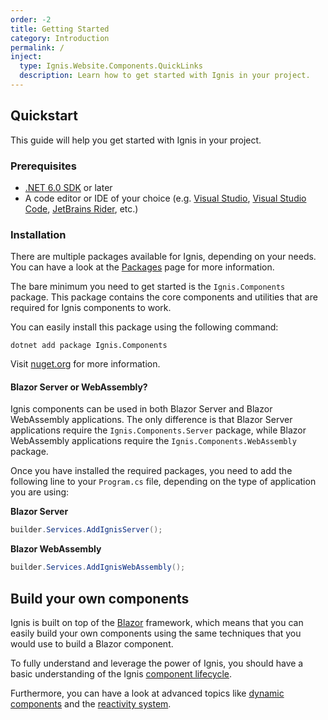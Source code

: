 ```yaml
---
order: -2
title: Getting Started
category: Introduction
permalink: /
inject:
  type: Ignis.Website.Components.QuickLinks
  description: Learn how to get started with Ignis in your project.
---
```


## Quickstart

This guide will help you get started with Ignis in your project.

### Prerequisites

- [.NET 6.0 SDK](https://dot.net) or later
- A code editor or IDE of your choice (e.g. [Visual Studio](https://visualstudio.microsoft.com),
  [Visual Studio Code](https://code.visualstudio.com), [JetBrains Rider](https://www.jetbrains.com/rider), etc.)

### Installation

There are multiple packages available for Ignis, depending on your needs. You can have a look at
the [Packages](/docs/components/packages) page for more information.

The bare minimum you need to get started is the `Ignis.Components` package. This package contains the core components
and utilities that are required for Ignis components to work.

You can easily install this package using the following command:

```shell
dotnet add package Ignis.Components
```

Visit [nuget.org](https://www.nuget.org/packages/Ignis.Components) for more information.

#### Blazor Server or WebAssembly?

Ignis components can be used in both Blazor Server and Blazor WebAssembly applications. The only difference is that
Blazor Server applications require the `Ignis.Components.Server` package, while Blazor WebAssembly applications require
the `Ignis.Components.WebAssembly` package.

Once you have installed the required packages, you need to add the following line to your `Program.cs` file, depending
on the type of application you are using:

**Blazor Server**

```csharp
builder.Services.AddIgnisServer();
```

**Blazor WebAssembly**

```csharp
builder.Services.AddIgnisWebAssembly();
```

## Build your own components

Ignis is built on top of the [Blazor](https://dotnet.microsoft.com/apps/aspnet/web-apps/blazor) framework, which means
that you can easily build your own components using the same techniques that you would use to build a Blazor component.

To fully understand and leverage the power of Ignis, you should have a basic understanding of the
Ignis [component lifecycle](/docs/components/lifecycle).

Furthermore, you can have a look at advanced topics like [dynamic components](/docs/components/dynamic) and the
[reactivity system](/docs/components/reactivity).
